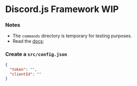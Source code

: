 # Discord.js Framework WIP

### Notes

- The `commands` directory is temporary for testing purposes.
- Read the [docs](./src/docs);

### Create a `src/config.json`

```json
{
  "token": "",
  "clientId": ""
}
```

